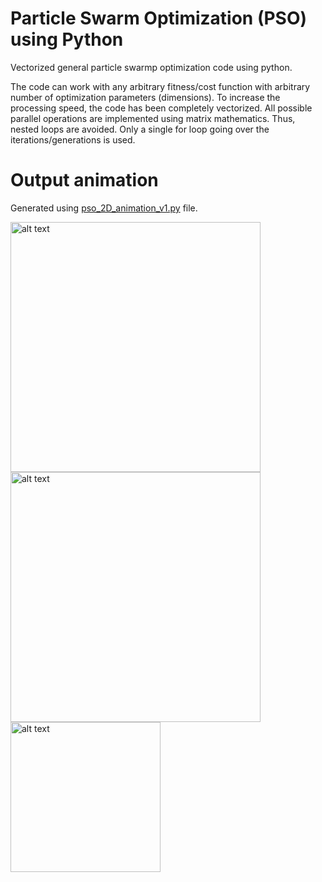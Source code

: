 # Particle Swarm Optimization (PSO) using Python
Vectorized general particle swarmp optimization code using python. 

The code can work with any arbitrary fitness/cost function with arbitrary number of optimization parameters (dimensions). To increase the processing speed, the code has been completely vectorized. All possible parallel operations are implemented using matrix mathematics. Thus, nested loops are avoided. Only a single for loop going over the iterations/generations is used.  


# Output animation
Generated using [pso_2D_animation_v1.py](https://github.com/zaman13/Particle-Swarm-Optimization-PSO-using-Python/blob/master/Code/pso_2D_animation_v1.py) file.


<p float="left">
<img src="https://github.com/zaman13/Particle-Swarm-Optimization-PSO-using-Python/blob/master/pso_anim_1.gif" alt="alt text" width="400" align = "top">
<img src="https://github.com/zaman13/Particle-Swarm-Optimization-PSO-using-Python/blob/master/pso_anim_2.gif" alt="alt text" width="400" align = "middle">
<img src="https://github.com/zaman13/Particle-Swarm-Optimization-PSO-using-Python/blob/master/colorbar.png" alt="alt text" height="240" align = "middle">

</p>

